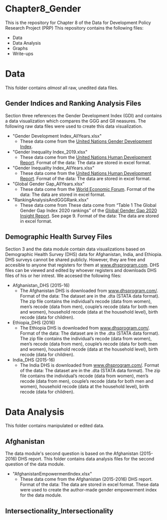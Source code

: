 # Chapter8_Gender
This is the repository for Chapter 8 of the Data for Development Policy Research Project (PRP) 
This repository contains the following files:
  * Data
  * Data Analysis
  * Graphs
  * Write-ups
  
 # Data
 This folder contains *almost* all raw, unedited data files. 
 
 ## Gender Indices and Ranking Analysis Files
 Section three references the Gender Development Index (GDI) and contains a data visualization which compares the GGG and GII neasures. The following raw data files were used to create this data visualization.
  * "Gender Development Index_AllYears.xlsx"
    * These data come from the [United Nations Gender Development Index](http://hdr.undp.org/en/content/gender-development-index-gdi).
  * "Gender Inequality Index_2019.xlsx"
    * These data come from the [United Nations Human Development Report](http://hdr.undp.org/en/content/gender-inequality-index-gii). Format of the data: The data are stored in excel format.
  * "Gender Inequality Index_AllYears.xlsx"
    * These data come from the [United Nations Human Development Report](http://hdr.undp.org/en/content/gender-inequality-index-gii). Format of the data: The data are stored in excel format. 
  * "Global Gender Gap_AllYears.xlsx"
    * These data come from the [World Economic Forum](https://www.weforum.org/reports/global-gender-gap-report-2021). Format of the data: The data are stored in excel format.
  * "RankingAnalysisAndGGGRank.xlsx"
    * These data come from These data come from “Table 1 The Global Gender Gap Index 2020 rankings” of the [Global Gender Gap 2020 Insight Report](http://www3.weforum.org/docs/WEF_GGGR_2021.pdf). See page 9. Format of the data: The data are stored in excel format.

## Demographic Health Survey Files
Section 3 and the data module contain data visualizations based on Demographic Health Survey (DHS) data for Afghanistan, India, and Ethiopia. DHS surveys cannot be shared publicly. However, they are free and accesible to anyone that registers for them at www.dhsprogram.com. DHS files can be viewed and edited by whoever registers and downloads DHS files of his or her intrest. We accesed the following files:
  * Afghanistan_DHS (2015-16)
    * The Afghanistan DHS is downloaded from www.dhsprogram.com/. Format of the data: The dataset are in the .dta (STATA data format). The zip file contains the individual’s recode (data from women), men’s recode (data from men), couple’s recode (data for both men and women), household recode (data at the household level), birth recode (data for children).
  * Ethiopia_DHS (2016)
    * The Ethiopia DHS is downloaded from www.dhsprogram.com/. Format of the data: The dataset are in the .dta (STATA data format). The zip file contains the individual’s recode (data from women), men’s recode (data from men), couple’s recode (data for both men and women), household recode (data at the household level), birth recode (data for children).
  * India_DHS (2015-16) 
    * The India DHS is downloaded from www.dhsprogram.com/. Format of the data: The dataset are in the .dta (STATA data format). The zip file contains the individual’s recode (data from women), men’s recode (data from men), couple’s recode (data for both men and women), household recode (data at the household level), birth recode (data for children).

# Data Analysis
This folder contains manipulated or edited data. 

## Afghanistan
The data module's second question is based on the Afghanistan (2015-2016) DHS report. This folder contains data analysis files for the second question of the data module. 
 * "AfghanistanEmpowermentIndex.xlsx"
   * These data come from the Afghanistan (2015-2016) DHS report. Format of the data: The data are stored in excel format. These data were used to create the author-made gender empowerment index for the data module.

## Intersectionality_Intersectionality
